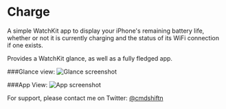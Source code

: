 # Charge
A simple WatchKit app to display your iPhone's remaining battery life, whether or not it is currently charging and the status of its WiFi connection if one exists.

Provides a WatchKit glance, as well as a fully fledged app.

###Glance view:
![Glance screenshot](http://i.imgur.com/zgjnuqc.png)

###App View:
![App screenshot](http://i.imgur.com/F2b9tRE.png)

For support, please contact me on Twitter: [@cmdshiftn](http://twitter.com/cmdshiftn)


